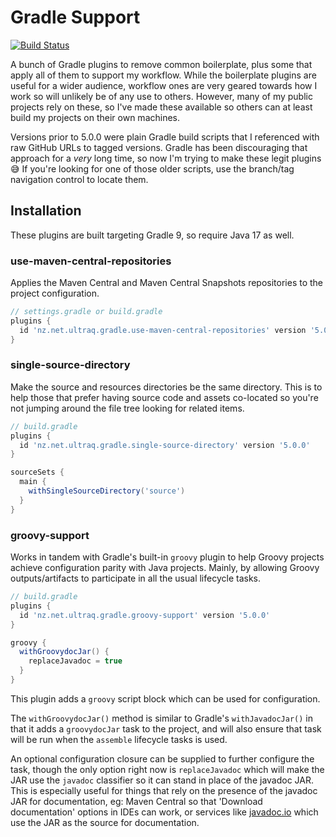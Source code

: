 
Gradle Support
==============

[![Build Status](https://github.com/ultraq/gradle-support/actions/workflows/build.yml/badge.svg)](https://github.com/ultraq/gradle-support/actions)

A bunch of Gradle plugins to remove common boilerplate, plus some that apply all
of them to support my workflow.  While the boilerplate plugins are useful for a
wider audience, workflow ones are very geared towards how I work so will
unlikely be of any use to others.  However, many of my public projects rely on
these, so I've made these available so others can at least build my projects on
their own machines.

Versions prior to 5.0.0 were plain Gradle build scripts that I referenced with
raw GitHub URLs to tagged versions.  Gradle has been discouraging that approach
for a *very* long time, so now I'm trying to make these legit plugins 😅  If
you're looking for one of those older scripts, use the branch/tag navigation
control to locate them.


Installation
------------

These plugins are built targeting Gradle 9, so require Java 17 as well.

### use-maven-central-repositories

Applies the Maven Central and Maven Central Snapshots repositories to the
project configuration.

```groovy
// settings.gradle or build.gradle
plugins {
  id 'nz.net.ultraq.gradle.use-maven-central-repositories' version '5.0.0'
}
```

### single-source-directory

Make the source and resources directories be the same directory.  This is to
help those that prefer having source code and assets co-located so you're not
jumping around the file tree looking for related items.

```groovy
// build.gradle
plugins {
  id 'nz.net.ultraq.gradle.single-source-directory' version '5.0.0'
}

sourceSets {
  main {
    withSingleSourceDirectory('source')
  }
}
```

### groovy-support

Works in tandem with Gradle's built-in `groovy` plugin to help Groovy projects
achieve configuration parity with Java projects.  Mainly, by allowing Groovy
outputs/artifacts to participate in all the usual lifecycle tasks.

```groovy
// build.gradle
plugins {
  id 'nz.net.ultraq.gradle.groovy-support' version '5.0.0'
}

groovy {
  withGroovydocJar() {
    replaceJavadoc = true
  }
}
```

This plugin adds a `groovy` script block which can be used for
configuration.

The `withGroovydocJar()` method is similar to Gradle's `withJavadocJar()` in
that it adds a `groovydocJar` task to the project, and will also ensure that
task will be run when the `assemble` lifecycle tasks is used.

An optional configuration closure can be supplied to further configure the task,
though the only option right now is `replaceJavadoc` which will make the JAR use
the `javadoc` classifier so it can stand in place of the javadoc JAR.  This is
especially useful for things that rely on the presence of the javadoc JAR for
documentation, eg: Maven Central so that 'Download documentation' options in
IDEs can work, or services like [javadoc.io](https://javadoc.io) which use the
JAR as the source for documentation.
